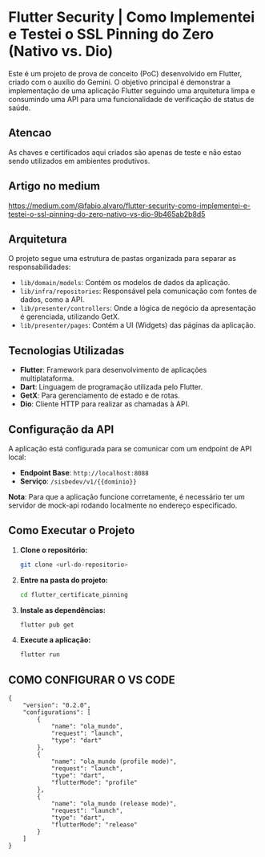 # Flutter Security | Como Implementei e Testei o SSL Pinning do Zero (Nativo vs. Dio)

Este é um projeto de prova de conceito (PoC) desenvolvido em Flutter, criado com o auxílio do Gemini. O objetivo principal é demonstrar a implementação de uma aplicação Flutter seguindo uma arquitetura limpa e consumindo uma API para uma funcionalidade de verificação de status de saúde.

## Atencao
As chaves e certificados aqui criados são apenas de teste e não estao sendo utilizados em ambientes produtivos.

## Artigo no medium 
https://medium.com/@fabio.alvaro/flutter-security-como-implementei-e-testei-o-ssl-pinning-do-zero-nativo-vs-dio-9b465ab2b8d5



## Arquitetura

O projeto segue uma estrutura de pastas organizada para separar as responsabilidades:

- `lib/domain/models`: Contém os modelos de dados da aplicação.
- `lib/infra/repositories`: Responsável pela comunicação com fontes de dados, como a API.
- `lib/presenter/controllers`: Onde a lógica de negócio da apresentação é gerenciada, utilizando GetX.
- `lib/presenter/pages`: Contém a UI (Widgets) das páginas da aplicação.

## Tecnologias Utilizadas

- **Flutter**: Framework para desenvolvimento de aplicações multiplataforma.
- **Dart**: Linguagem de programação utilizada pelo Flutter.
- **GetX**: Para gerenciamento de estado e de rotas.
- **Dio**: Cliente HTTP para realizar as chamadas à API.

## Configuração da API

A aplicação está configurada para se comunicar com um endpoint de API local:

- **Endpoint Base**: `http://localhost:8088`
- **Serviço**: `/sisbedev/v1/{{dominio}}`

**Nota**: Para que a aplicação funcione corretamente, é necessário ter um servidor de mock-api rodando localmente no endereço especificado.

## Como Executar o Projeto

1.  **Clone o repositório:**
    ```bash
    git clone <url-do-repositorio>
    ```
2.  **Entre na pasta do projeto:**
    ```bash
    cd flutter_certificate_pinning
    ```
3.  **Instale as dependências:**
    ```bash
    flutter pub get
    ```
4.  **Execute a aplicação:**
    ```bash
    flutter run
    ```

## COMO CONFIGURAR O VS CODE
```
{
    "version": "0.2.0",
    "configurations": [
        {
            "name": "ola_mundo",
            "request": "launch",
            "type": "dart"
        },
        {
            "name": "ola_mundo (profile mode)",
            "request": "launch",
            "type": "dart",
            "flutterMode": "profile"
        },
        {
            "name": "ola_mundo (release mode)",
            "request": "launch",
            "type": "dart",
            "flutterMode": "release"
        }
    ]
}
```
